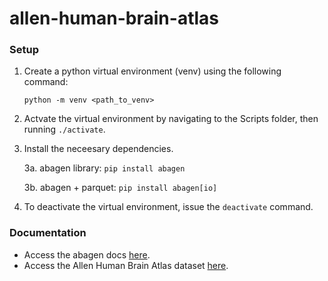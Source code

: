 # allen-human-brain-atlas

### Setup
1. Create a python virtual environment (venv) using the following command:

   ```
   python -m venv <path_to_venv>
   ```
2. Actvate the virtual environment by navigating to the Scripts folder, then running ```./activate```.
3. Install the neceesary dependencies.
   
   3a. abagen library: ``` pip install abagen ```
   
   3b. abagen + parquet: ```pip install abagen[io]```
   
5. To deactivate the virtual environment, issue the ```deactivate``` command.

### Documentation
- Access the abagen docs [here](https://abagen.readthedocs.io/en/latest/index.html).
- Access the Allen Human Brain Atlas dataset [here](https://portal.brain-map.org/).

